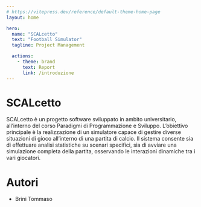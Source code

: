 ```yaml
---
# https://vitepress.dev/reference/default-theme-home-page
layout: home

hero:
  name: "SCALcetto"
  text: "Football Simulator"
  tagline: Project Management

  actions:
    - theme: brand
      text: Report
      link: /introduzione
---
```

# SCALcetto 
SCALcetto è un progetto software sviluppato in ambito universitario, all’interno del corso Paradigmi di Programmazione e Sviluppo. L’obiettivo principale è la realizzazione di un simulatore capace di gestire diverse situazioni di gioco all’interno di una partita di calcio. Il sistema consente sia di effettuare analisi statistiche su scenari specifici, sia di avviare una simulazione completa della partita, osservando le interazioni dinamiche tra i vari giocatori.

# Autori
- Brini Tommaso

